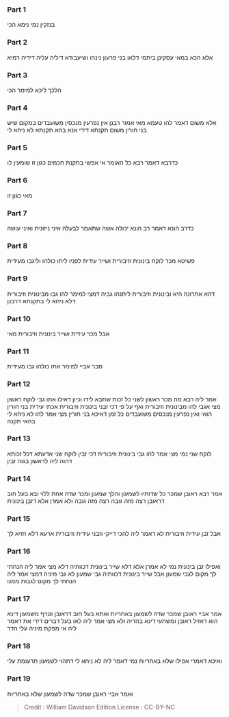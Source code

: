 
### Part 1
בנזקין נמי נימא הכי

### Part 2
אלא הכא במאי עסקינן ביתמי דלאו בני פרעון נינהו ושיעבודא דיליה עליה דידיה רמיא

### Part 3
הלכך ליכא למימר הכי

### Part 4
אלא משום דאמר להו טעמא מאי אמור רבנן אין נפרעין מנכסין משועבדים במקום שיש בני חורין משום תקנתא דידי אנא בהא תקנתא לא ניחא לי

### Part 5
כדרבא דאמר רבא כל האומר אי אפשי בתקנת חכמים כגון זו שומעין לו

### Part 6
מאי כגון זו

### Part 7
כדרב הונא דאמר רב הונא יכולה אשה שתאמר לבעלה איני ניזונית ואיני עושה

### Part 8
פשיטא מכר לוקח בינונית וזיבורית ושייר עידית לפניו ליתו כולהו וליגבו מעידית

### Part 9
דהא אחרונה היא ובינונית וזיבורית ליתנהו גביה דמצי למימר להו גבו מבינונית וזיבורית דלא ניחא לי בתקנתא דרבנן

### Part 10
אבל מכר עידית ושייר בינונית וזיבורית מאי

### Part 11
סבר אביי למימר אתו כולהו גבו מעידית

### Part 12
אמר ליה רבא מה מכר ראשון לשני כל זכות שתבא לידו וכיון דאילו אתו גבי לוקח ראשון מצי אגבי להו מבינונית וזיבורית ואף על פי דכי זבני בינונית וזיבורית אכתי עידית בני חורין הואי ואין נפרעין מנכסים משועבדים כל זמן דאיכא בני חורין מצי אמר להו לא ניחא לי בהאי תקנה

### Part 13
לוקח שני נמי מצי אמר להו גבי בינונית וזיבורית דכי זבין לוקח שני אדעתא דכל זכותא דהוה ליה לראשון בגוה זבין

### Part 14
אמר רבא ראובן שמכר כל שדותיו לשמעון והלך שמעון ומכר שדה אחת ללוי ובא בעל חוב דראובן רצה מזה גובה רצה מזה גובה ולא אמרן אלא דזבן בינונית

### Part 15
אבל זבן עידית וזיבורית לא דאמר ליה להכי דייקי וזבני עידית וזיבורית ארעא דלא חזיא לך

### Part 16
ואפילו זבן בינונית נמי לא אמרן אלא דלא שייר בינונית דכוותיה דלא מצי אמר ליה הנחתי לך מקום לגבי שמעון אבל שייר בינונית דכוותיה גבי שמעון לא גבי מיניה דמצי אמר ליה הנחתי לך מקום לגבות ממנו

### Part 17
אמר אביי ראובן שמכר שדה לשמעון באחריות ואתא בעל חוב דראובן וטרף משמעון דינא הוא דאזיל ראובן ומשתעי דינא בהדיה ולא מצי אמר ליה לאו בעל דברים דידי את דאמר ליה אי מפקת מיניה עלי הדר

### Part 18
ואיכא דאמרי אפילו שלא באחריות נמי דאמר ליה לא ניחא לי דתהוי לשמעון תרעומת עלי

### Part 19
ואמר אביי ראובן שמכר שדה לשמעון שלא באחריות

>Credit : William Davidson Edition
>License : CC-BY-NC
